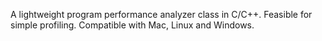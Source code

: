 A lightweight program performance analyzer class in C/C++. Feasible for simple profiling. Compatible with Mac, Linux and Windows.